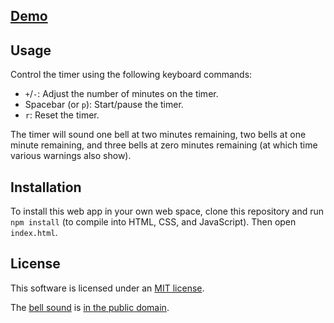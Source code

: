 ## [Demo](http://erikdemaine.org/timer/)

## Usage

Control the timer using the following keyboard commands:

* `+`/`-`: Adjust the number of minutes on the timer.
* Spacebar (or `p`): Start/pause the timer.
* `r`: Reset the timer.

The timer will sound one bell at two minutes remaining, two bells at one minute
remaining, and three bells at zero minutes remaining (at which time various
warnings also show).

## Installation

To install this web app in your own web space,
clone this repository and run `npm install`
(to compile into HTML, CSS, and JavaScript).
Then open `index.html`.

## License

This software is licensed under an <a href="LICENSE">MIT license</a>.

The <a href="bell.mp3">bell sound</a> is
<a href="https://freesound.org/people/domrodrig/sounds/116779/">in the public domain</a>.
